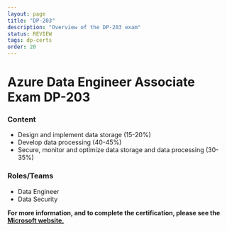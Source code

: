```yaml
---
layout: page
title: "DP-203"
description: "Overview of the DP-203 exam"
status: REVIEW
tags: dp-certs
order: 20
---
```

# Azure Data Engineer Associate Exam DP-203
  
### Content
  
- Design and implement data storage (15-20%)
- Develop data processing (40-45%)
- Secure, monitor and optimize data storage and data processing (30-35%)
  
### Roles/Teams  
  
- Data Engineer
- Data Security  

**For more information, and to complete the certification, please see the [Microsoft website.][dp-203]**

[dp-203]: https://learn.microsoft.com/en-gb/credentials/certifications/exams/dp-203/